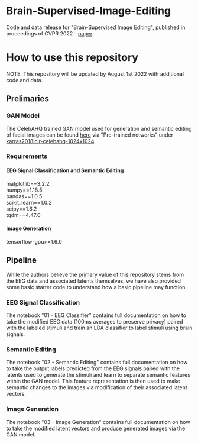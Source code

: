 # Brain-Supervised-Image-Editing
Code and data release for "Brain-Supervised Image Editing", published in proceedings of CVPR 2022 -  [paper](https://openaccess.thecvf.com/content/CVPR2022/html/Davis_Brain-Supervised_Image_Editing_CVPR_2022_paper.html)
# How to use this repository

NOTE: This repository will be updated by August 1st 2022 with additional code and data.

## Prelimaries
### GAN Model
The CelebAHQ trained GAN model used for generation and semantic editing of facial images can be found [here](https://github.com/tkarras/progressive_growing_of_gans) via "Pre-trained networks" under [karras2018iclr-celebahq-1024x1024](https://drive.google.com/drive/folders/15hvzxt_XxuokSmj0uO4xxMTMWVc0cIMU).

### Requirements

#### EEG Signal Classification and Semantic Editing
matplotlib==3.2.2  
numpy==1.18.5  
pandas==1.0.5  
scikit_learn==1.0.2  
scipy==1.6.2  
tqdm==4.47.0  

#### Image Generation
tensorflow-gpu>=1.6.0

## Pipeline
While the authors believe the primary value of this repository stems from the EEG data and associated latents themselves, we have also provided some basic starter code to understand how a basic pipeline may function.

### EEG Signal Classification
The notebook "01 - EEG Classifier" contains full documentation on how to take the modified EEG data (100ms averages to preserve privacy) paired with the labeled stimuli and train an LDA classifier to label stimuli using brain signals.

### Semantic Editing
The notebook "02 - Semantic Editing" contains full documentation on how to take the output labels predicted from the EEG signals paired with the latents used to generate the stimuli and learn to separate semantic features within the GAN model. This feature representation is then used to make semantic changes to the images via modification of their associated latent vectors.

### Image Generation
The notebook "03 - Image Generation" contains full documentation on how to take the modified latent vectors and produce generated images via the GAN model. 